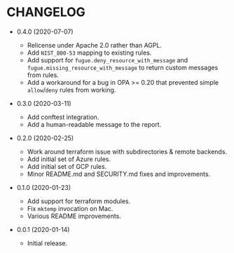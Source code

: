 # CHANGELOG

 -  0.4.0 (2020-07-07)
     *  Relicense under Apache 2.0 rather than AGPL.
     *  Add `NIST_800-53` mapping to existing rules.
     *  Add support for `fugue.deny_resource_with_message` and
        `fugue.missing_resource_with_message` to return custom messages from
        rules.
     *  Add a workaround for a bug in OPA >= 0.20 that prevented simple
        `allow`/`deny` rules from working.

 -  0.3.0 (2020-03-11)
     *  Add conftest integration.
     *  Add a human-readable message to the report.

 -  0.2.0 (2020-02-25)
     *  Work around terraform issue with subdirectories & remote backends.
     *  Add initial set of Azure rules.
     *  Add initial set of GCP rules.
     *  Minor README.md and SECURITY.md fixes and improvements.

 -  0.1.0 (2020-01-23)
     *  Add support for terraform modules.
     *  Fix `mktemp` invocation on Mac.
     *  Various README improvements.

 -  0.0.1 (2020-01-14)
     *  Initial release.
